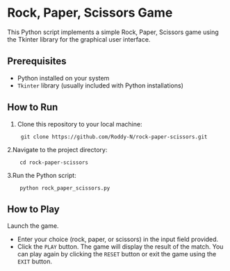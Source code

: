 # Rock, Paper, Scissors Game

This Python script implements a simple Rock, Paper, Scissors game using the Tkinter library for the graphical user interface.

## Prerequisites
- Python installed on your system
- `Tkinter` library (usually included with Python installations)

## How to Run
1. Clone this repository to your local machine:

		git clone https://github.com/Roddy-N/rock-paper-scissors.git

2.Navigate to the project directory:

		cd rock-paper-scissors

3.Run the Python script:

		python rock_paper_scissors.py

## How to Play
Launch the game.
- Enter your choice (rock, paper, or scissors) in the input field provided.
- Click the `PLAY` button.
The game will display the result of the match.
You can play again by clicking the `RESET` button or exit the game using the `EXIT` button.